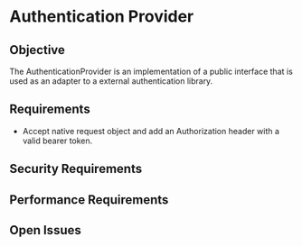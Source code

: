 # Authentication Provider

## Objective

The AuthenticationProvider is an implementation of a public interface that is used as an adapter to a external authentication library.

## Requirements

- Accept native request object and add an Authorization header with a valid bearer token. 

## Security Requirements

## Performance Requirements

## Open Issues

